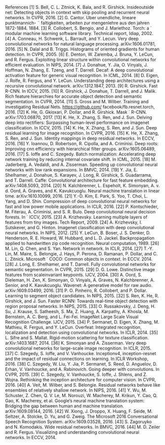 References
[1] S. Bell, C. L. Zitnick, K. Bala, and R. Girshick. Insideoutside net: Detecting objects in context with skip pooling and recurrent neural networks. In CVPR, 2016.
[2] G. Cantor. Uber unendliche, lineare punktmannich- ¨ faltigkeiten, arbeiten zur mengenlehre aus den jahren 1872-1884. 1884.
[3] R. Collobert, S. Bengio, and J. Mariethoz. Torch: a ´ modular machine learning software library. Technical report, Idiap, 2002.
[4] A. Conneau, H. Schwenk, L. Barrault, and Y. Lecun. Very deep convolutional networks for natural language processing. arXiv:1606.01781, 2016.
[5] N. Dalal and B. Triggs. Histograms of oriented gradients for human detection. In CVPR, 2005.
[6] E. Denton, W. Zaremba, J. Bruna, Y. LeCun, and R. Fergus. Exploiting linear structure within convolutional networks for efficient evaluation. In NIPS, 2014.
[7] J. Donahue, Y. Jia, O. Vinyals, J. Hoffman, N. Zhang, E. Tzeng, and T. Darrell. Decaf: A deep convolutional activation feature for generic visual recognition. In ICML, 2014.
[8] D. Eigen, J. Rolfe, R. Fergus, and Y. LeCun. Understanding deep architectures using a recursive convolutional network. arXiv:1312.1847, 2013.
[9] R. Girshick. Fast R-CNN. In ICCV, 2015.
[10] R. Girshick, J. Donahue, T. Darrell, and J. Malik. Rich feature hierarchies for accurate object detection and semantic segmentation. In CVPR, 2014.
[11] S. Gross and M. Wilber. Training and investigating Residual Nets. https://github.com/ facebook/fb.resnet.torch, 2016.
[12] K. He, G. Gkioxari, P. Dollar, and R. Girshick. Mask ´ R-CNN. arXiv:1703.06870, 2017.
[13] K. He, X. Zhang, S. Ren, and J. Sun. Delving deep into rectifiers: Surpassing human-level performance on imagenet classification. In ICCV, 2015.
[14] K. He, X. Zhang, S. Ren, and J. Sun. Deep residual learning for image recognition. In CVPR, 2016.
[15] K. He, X. Zhang, S. Ren, and J. Sun. Identity mappings in deep residual networks. In ECCV, 2016.
[16] Y. Ioannou, D. Robertson, R. Cipolla, and A. Criminisi. Deep roots: Improving cnn efficiency with hierarchical filter groups. arXiv:1605.06489, 2016.
[17] S. Ioffe and C. Szegedy. Batch normalization: Accelerating deep network training by reducing internal covariate shift. In ICML, 2015.
[18] M. Jaderberg, A. Vedaldi, and A. Zisserman. Speeding up convolutional neural networks with low rank expansions. In BMVC, 2014.
[19] Y. Jia, E. Shelhamer, J. Donahue, S. Karayev, J. Long, R. Girshick, S. Guadarrama, and T. Darrell. Caffe: Convolutional architecture for fast feature embedding. arXiv:1408.5093, 2014.
[20] N. Kalchbrenner, L. Espeholt, K. Simonyan, A. v. d. Oord, A. Graves, and K. Kavukcuoglu. Neural machine translation in linear time. arXiv:1610.10099, 2016.
[21] Y.-D. Kim, E. Park, S. Yoo, T. Choi, L. Yang, and D. Shin. Compression of deep convolutional neural networks for fast and low power mobile applications. In ICLR, 2016.
[22] P. Kontschieder, M. Fiterau, A. Criminisi, and S. R. Bulo. Deep convolutional neural decision forests. In ` ICCV, 2015.
[23] A. Krizhevsky. Learning multiple layers of features from tiny images. Tech Report, 2009.
[24] A. Krizhevsky, I. Sutskever, and G. Hinton. Imagenet classification with deep convolutional neural networks. In NIPS, 2012.
[25] Y. LeCun, B. Boser, J. S. Denker, D. Henderson, R. E. Howard, W. Hubbard, and L. D. Jackel. Backpropagation applied to handwritten zip code recognition. Neural computation, 1989.
[26] M. Lin, Q. Chen, and S. Yan. Network in network. In ICLR, 2014.
[27] T.-Y. Lin, M. Maire, S. Belongie, J. Hays, P. Perona, D. Ramanan, P. Dollar, and C. L. Zitnick. Microsoft ´ COCO: Common objects in context. In ECCV. 2014.
[28] J. Long, E. Shelhamer, and T. Darrell. Fully convolutional networks for semantic segmentation. In CVPR, 2015.
[29] D. G. Lowe. Distinctive image features from scaleinvariant keypoints. IJCV, 2004.
[30] A. Oord, S. Dieleman, H. Zen, K. Simonyan, O. Vinyals, A. Graves, N. Kalchbrenner, A. Senior, and K. Kavukcuoglu. Wavenet: A generative model for raw audio. arXiv:1609.03499, 2016.
[31] P. O. Pinheiro, R. Collobert, and P. Dollar. Learning to segment object candidates. In NIPS, 2015.
[32] S. Ren, K. He, R. Girshick, and J. Sun. Faster RCNN: Towards real-time object detection with region proposal networks. In NIPS, 2015.
[33] O. Russakovsky, J. Deng, H. Su, J. Krause, S. Satheesh, S. Ma, Z. Huang, A. Karpathy, A. Khosla, M. Bernstein, A. C. Berg, and L. Fei-Fei. ImageNet Large Scale Visual Recognition Challenge. IJCV, 2015.
[34] P. Sermanet, D. Eigen, X. Zhang, M. Mathieu, R. Fergus, and Y. LeCun. Overfeat: Integrated recognition, localization and detection using convolutional networks. In ICLR, 2014.
[35] L. Sifre and S. Mallat. Rigid-motion scattering for texture classification. arXiv:1403.1687, 2014.
[36] K. Simonyan and A. Zisserman. Very deep convolutional networks for large-scale image recognition. In ICLR, 2015.
[37] C. Szegedy, S. Ioffe, and V. Vanhoucke. Inceptionv4, inception-resnet and the impact of residual connections on learning. In ICLR Workshop, 2016.
[38] C. Szegedy, W. Liu, Y. Jia, P. Sermanet, S. Reed, D. Anguelov, D. Erhan, V. Vanhoucke, and A. Rabinovich. Going deeper with convolutions. In CVPR, 2015.
[39] C. Szegedy, V. Vanhoucke, S. Ioffe, J. Shlens, and Z. Wojna. Rethinking the inception architecture for computer vision. In CVPR, 2016.
[40] A. Veit, M. Wilber, and S. Belongie. Residual networks behave like ensembles of relatively shallow network. In NIPS, 2016.
[41] Y. Wu, M. Schuster, Z. Chen, Q. V. Le, M. Norouzi, W. Macherey, M. Krikun, Y. Cao, Q. Gao, K. Macherey, et al. Google’s neural machine translation system: Bridging the gap between human and machine translation. arXiv:1609.08144, 2016.
[42] W. Xiong, J. Droppo, X. Huang, F. Seide, M. Seltzer, A. Stolcke, D. Yu, and G. Zweig. The Microsoft 2016 Conversational Speech Recognition System. arXiv:1609.03528, 2016.
[43] S. Zagoruyko and N. Komodakis. Wide residual networks. In BMVC, 2016.
[44] M. D. Zeiler and R. Fergus. Visualizing and understanding convolutional neural networks. In ECCV, 2014.
